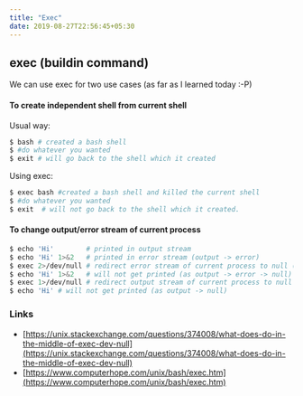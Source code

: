 ```yaml
---
title: "Exec"
date: 2019-08-27T22:56:45+05:30
---
```


## exec (buildin command)

We can use exec for two use cases (as far as I learned today :-P)

#### To create independent shell from current shell

Usual way:
```bash
$ bash # created a bash shell
$ #do whatever you wanted
$ exit # will go back to the shell which it created
 ```

Using exec:
```bash
$ exec bash #created a bash shell and killed the current shell
$ #do whatever you wanted
$ exit  # will not go back to the shell which it created.
```

#### To change output/error stream of current process

```bash
$ echo 'Hi'        # printed in output stream
$ echo 'Hi' 1>&2   # printed in error stream (output -> error)
$ exec 2>/dev/null # redirect error stream of current process to null (error -> null)
$ echo 'Hi' 1>&2   # will not get printed (as output -> error -> null)
$ exec 1>/dev/null # redirect output stream of current process to null (output -> null)
$ echo 'Hi' # will not get printed (as output -> null)
```

### Links
- [https://unix.stackexchange.com/questions/374008/what-does-do-in-the-middle-of-exec-dev-null](https://unix.stackexchange.com/questions/374008/what-does-do-in-the-middle-of-exec-dev-null)
- [https://www.computerhope.com/unix/bash/exec.htm](https://www.computerhope.com/unix/bash/exec.htm)